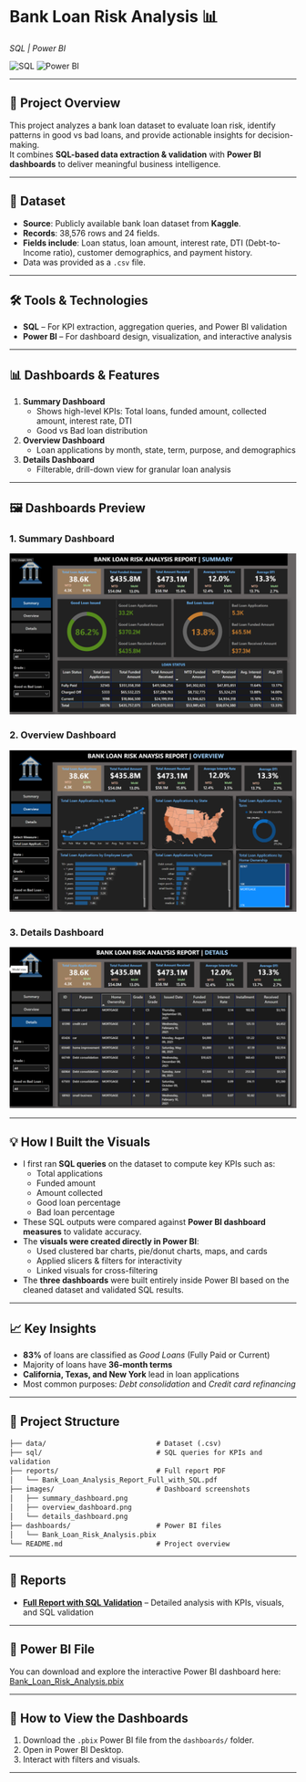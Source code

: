 # Bank Loan Risk Analysis 📊

_SQL | Power BI_

![SQL](https://img.shields.io/badge/SQL-Analysis-lightgrey)
![Power BI](https://img.shields.io/badge/Power%20BI-Dashboard-yellow)

---

## 📌 Project Overview

This project analyzes a bank loan dataset to evaluate loan risk, identify patterns in good vs bad loans, and provide actionable insights for decision-making.  
It combines **SQL-based data extraction & validation** with **Power BI dashboards** to deliver meaningful business intelligence.

---

## 📂 Dataset

- **Source**: Publicly available bank loan dataset from **Kaggle**.
- **Records**: 38,576 rows and 24 fields.
- **Fields include**: Loan status, loan amount, interest rate, DTI (Debt-to-Income ratio), customer demographics, and payment history.
- Data was provided as a `.csv` file.

---

## 🛠 Tools & Technologies

- **SQL** – For KPI extraction, aggregation queries, and Power BI validation
- **Power BI** – For dashboard design, visualization, and interactive analysis

---

## 📊 Dashboards & Features

1. **Summary Dashboard**
   - Shows high-level KPIs: Total loans, funded amount, collected amount, interest rate, DTI
   - Good vs Bad loan distribution
2. **Overview Dashboard**
   - Loan applications by month, state, term, purpose, and demographics
3. **Details Dashboard**
   - Filterable, drill-down view for granular loan analysis

---

## 🖼 Dashboards Preview

### 1. Summary Dashboard

![Summary Dashboard](images/summary_dashboard.png)

### 2. Overview Dashboard

![Overview Dashboard](images/overview_dashboard.png)

### 3. Details Dashboard

![Details Dashboard](images/details_dashboard.png)

---

## 💡 How I Built the Visuals

- I first ran **SQL queries** on the dataset to compute key KPIs such as:
  - Total applications
  - Funded amount
  - Amount collected
  - Good loan percentage
  - Bad loan percentage
- These SQL outputs were compared against **Power BI dashboard measures** to validate accuracy.
- The **visuals were created directly in Power BI**:
  - Used clustered bar charts, pie/donut charts, maps, and cards
  - Applied slicers & filters for interactivity
  - Linked visuals for cross-filtering
- The **three dashboards** were built entirely inside Power BI based on the cleaned dataset and validated SQL results.

---

## 📈 Key Insights

- **83%** of loans are classified as _Good Loans_ (Fully Paid or Current)
- Majority of loans have **36-month terms**
- **California, Texas, and New York** lead in loan applications
- Most common purposes: _Debt consolidation_ and _Credit card refinancing_

---

## 📁 Project Structure

```
├── data/                           # Dataset (.csv)
├── sql/                            # SQL queries for KPIs and validation
├── reports/                        # Full report PDF
│   └── Bank_Loan_Analysis_Report_Full_with_SQL.pdf
├── images/                         # Dashboard screenshots
│   ├── summary_dashboard.png
│   ├── overview_dashboard.png
│   └── details_dashboard.png
├── dashboards/                     # Power BI files
│   └── Bank_Loan_Risk_Analysis.pbix
└── README.md                       # Project overview
```

---

## 📄 Reports

- [**Full Report with SQL Validation**](reports/Bank_Loan_Analysis_Report_Full_with_SQL.pdf) – Detailed analysis with KPIs, visuals, and SQL validation

---

## 📂 Power BI File

You can download and explore the interactive Power BI dashboard here:  
[Bank_Loan_Risk_Analysis.pbix](dashboards/Bank_Loan_Risk_Analysis.pbix)

---

## 🚀 How to View the Dashboards

1. Download the `.pbix` Power BI file from the `dashboards/` folder.
2. Open in Power BI Desktop.
3. Interact with filters and visuals.

---
